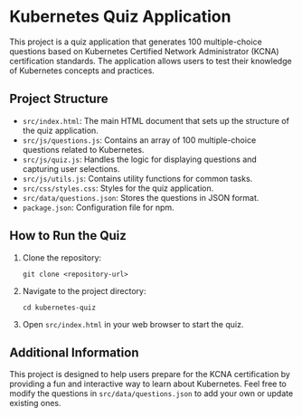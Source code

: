 # Kubernetes Quiz Application

This project is a quiz application that generates 100 multiple-choice questions based on Kubernetes Certified Network Administrator (KCNA) certification standards. The application allows users to test their knowledge of Kubernetes concepts and practices.

## Project Structure

- `src/index.html`: The main HTML document that sets up the structure of the quiz application.
- `src/js/questions.js`: Contains an array of 100 multiple-choice questions related to Kubernetes.
- `src/js/quiz.js`: Handles the logic for displaying questions and capturing user selections.
- `src/js/utils.js`: Contains utility functions for common tasks.
- `src/css/styles.css`: Styles for the quiz application.
- `src/data/questions.json`: Stores the questions in JSON format.
- `package.json`: Configuration file for npm.

## How to Run the Quiz

1. Clone the repository:
   ```
   git clone <repository-url>
   ```
2. Navigate to the project directory:
   ```
   cd kubernetes-quiz
   ```
3. Open `src/index.html` in your web browser to start the quiz.

## Additional Information

This project is designed to help users prepare for the KCNA certification by providing a fun and interactive way to learn about Kubernetes. Feel free to modify the questions in `src/data/questions.json` to add your own or update existing ones.